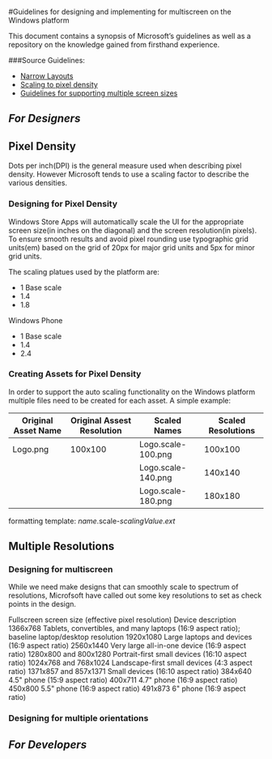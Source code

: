 #Guidelines for designing and implementing for multiscreen on the Windows platform

This document contains a synopsis of Microsoft’s guidelines as well as a repository on the knowledge gained from firsthand experience. 

###Source Guidelines:
* [Narrow Layouts](http://msdn.microsoft.com/en-us/library/windows/apps/hh465371.aspx)
* [Scaling to pixel density](http://msdn.microsoft.com/en-us/library/windows/apps/hh465362.aspx)
* [Guidelines for supporting multiple screen sizes](http://msdn.microsoft.com/en-us/library/windows/apps/hh465349.aspx)

## *For Designers*
## Pixel Density
Dots per inch(DPI) is the general measure used when describing pixel density.  However Microsoft tends to use a scaling factor to describe the various densities.
### Designing for Pixel Density
Windows Store Apps will automatically scale the UI for the appropriate screen size(in inches on the diagonal) and the screen resolution(in pixels). To ensure smooth results and avoid pixel rounding use typographic grid units(em) based on the grid of 20px for major grid units and 5px for minor grid units.

The scaling platues used by the platform are:
* 1 Base scale
* 1.4
* 1.8

Windows Phone
* 1 Base scale
* 1.4
* 2.4

### Creating Assets for Pixel Density
In order to support the auto scaling functionality on the Windows platform multiple files need to be created for each asset.
A simple example:

| Original Asset Name | Original Assest Resolution | Scaled Names           | Scaled Resolutions |
| ------------------- | -------------------------- | ---------------------- | ------------------ |
| Logo.png            | 100x100                    | Logo.scale-100.png     | 100x100            |
|                     |                            | Logo.scale-140.png     | 140x140            |
|                     |                            | Logo.scale-180.png     | 180x180            |

formatting template: *name*.scale-*scalingValue*.*ext*
## Multiple Resolutions
### Designing for multiscreen
While we need make designs that can smoothly scale to spectrum of resolutions, Microfsoft have called out some key resolutions to set as check points in the design.

Fullscreen screen size (effective pixel resolution)    Device description
1366x768	Tablets, convertibles, and many laptops (16:9 aspect ratio); baseline laptop/desktop resolution
1920x1080	Large laptops and devices (16:9 aspect ratio)
2560x1440	Very large all-in-one device (16:9 aspect ratio)
1280x800 and 800x1280	Portrait-first small devices (16:10 aspect ratio)
1024x768 and 768x1024	Landscape-first small devices (4:3 aspect ratio)
1371x857 and 857x1371	Small devices (16:10 aspect ratio)
384x640	4.5" phone (15:9 aspect ratio)
400x711	4.7" phone (16:9 aspect ratio)
450x800	5.5" phone (16:9 aspect ratio)
491x873	6" phone (16:9 aspect ratio)
### Designing for multiple orientations

## *For Developers*


